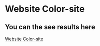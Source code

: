 #  Website Color-site
## You can the see results here
[Website Color-site](https://bazarbairahat.github.io/Color-site/)
